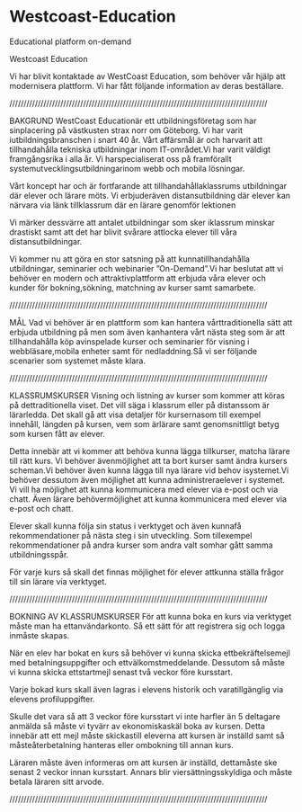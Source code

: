 # Westcoast-Education
Educational platform on-demand

Westcoast Education

Vi har blivit kontaktade av WestCoast Education, som behöver vår hjälp att modernisera plattform. Vi har fått följande information av deras beställare.

///////////////////////////////////////////////////////////////////////////////////////////

BAKGRUND WestCoast Educationär ett utbildningsföretag som har sinplacering på västkusten strax norr om Göteborg. Vi har varit iutbildningsbranschen i snart 40 år. Vårt affärsmål är och harvarit att tillhandahålla tekniska utbildningar inom IT-området.Vi har varit väldigt framgångsrika i alla år. Vi harspecialiserat oss på framförallt systemutvecklingsutbildningarinom webb och mobila lösningar.

Vårt koncept har och är fortfarande att tillhandahållaklassrums utbildningar där elever och lärare möts. Vi erbjuderäven distansutbildning där elever kan närvara via länk tillklassrum där en lärare genomför lektionen

Vi märker dessvärre att antalet utbildningar som sker iklassrum minskar drastiskt samt att det har blivit svårare attlocka elever till våra distansutbildningar.

Vi kommer nu att göra en stor satsning på att kunnatillhandahålla utbildningar, seminarier och webinarier ”On-Demand”.Vi har beslutat att vi behöver en modern och attraktivplattform att erbjuda våra elever och kunder för bokning,sökning, matchning av kurser samt samarbete.

///////////////////////////////////////////////////////////////////////////////////////////

MÅL Vad vi behöver är en plattform som kan hantera vårttraditionella sätt att erbjuda utbildning på men som även kanhantera vårt nästa steg som är att tillhandahålla köp avinspelade kurser och seminarier för visning i webbläsare,mobila enheter samt för nedladdning.Så vi ser följande scenarier som systemet måste klara.

///////////////////////////////////////////////////////////////////////////////////////////

KLASSRUMSKURSER Visning och listning av kurser som kommer att köras på dettraditionella viset. Det vill säga i klassrum eller på distanssom är lärarledda. Det skall gå att visa detaljer för kursernasom till exempel innehåll, längden på kursen, vem som ärlärare samt genomsnittligt betyg som kursen fått av elever.

Detta innebär att vi kommer att behöva kunna lägga tillkurser, matcha lärare till rätt kurs. Vi behöver ävenmöjlighet att ta bort kurser samt ändra kursers scheman.Vi behöver även kunna lägga till nya lärare vid behov isystemet.Vi behöver dessutom även möjlighet att kunna administreraelever i systemet. Vi vill ha möjlighet att kunna kommunicera med elever via e-post och via chatt. Även lärare behövermöjlighet att kunna kommunicera med elever via e-post och chatt.

Elever skall kunna följa sin status i verktyget och även kunnafå rekommendationer på nästa steg i sin utveckling. Som tillexempel rekommendationer på andra kurser som andra valt somhar gått samma utbildningsspår.

För varje kurs så skall det finnas möjlighet för elever attkunna ställa frågor till sin lärare via verktyget.

///////////////////////////////////////////////////////////////////////////////////////////

BOKNING AV KLASSRUMSKURSER För att kunna boka en kurs via verktyget måste man ha ettanvändarkonto. Så ett sätt för att registrera sig och logga inmåste skapas.

När en elev har bokat en kurs så behöver vi kunna skicka ettbekräftelsemejl med betalningsuppgifter och ettvälkomstmeddelande. Dessutom så måste vi kunna skicka ettstartmejl senast två veckor före kursstart.

Varje bokad kurs skall även lagras i elevens historik och varatillgänglig via elevens profiluppgifter.

Skulle det vara så att 3 veckor före kursstart vi inte harfler än 5 deltagare anmälda så måste vi tyvärr av ekonomiskaskäl boka av kursen. Detta innebär att ett mejl måste skickastill eleverna att kursen är inställd samt så måsteåterbetalning hanteras eller ombokning till annan kurs.

Läraren måste även informeras om att kursen är inställd, dettamåste ske senast 2 veckor innan kursstart. Annars blir viersättningsskyldiga och måste betala läraren sitt arvode.

///////////////////////////////////////////////////////////////////////////////////////////

